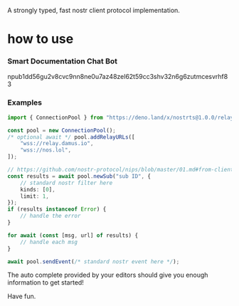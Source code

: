 A strongly typed, fast nostr client protocol implementation.

# how to use
### Smart Documentation Chat Bot
npub1dd56gu2v8cvc9nn8ne0u7az48zel62t59cc3shv32n6g6zutmcesvrhf83

### Examples
```ts
import { ConnectionPool } from "https://deno.land/x/nostrts@1.0.0/relay.ts";

const pool = new ConnectionPool();
/* optional await */ pool.addRelayURLs([
    "wss://relay.damus.io",
    "wss://nos.lol",
]);

// https://github.com/nostr-protocol/nips/blob/master/01.md#from-client-to-relay-sending-events-and-creating-subscriptions
const results = await pool.newSub("sub ID", {
    // standard nostr filter here
    kinds: [0],
    limit: 1,
});
if (results instanceof Error) {
    // handle the error
}

for await (const [msg, url] of results) {
    // handle each msg
}

await pool.sendEvent(/* standard nostr event here */);
```

The auto complete provided by your editors should give you enough information to get started!

Have fun.
